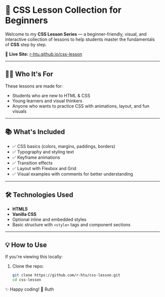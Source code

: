 # 🎨 CSS Lesson Collection for Beginners

Welcome to my **CSS Lesson Series** — a beginner-friendly, visual, and interactive collection of lessons to help students master the fundamentals of **CSS** step by step.

🔗 **Live Site:** [r-htu.github.io/css-lesson](https://r-htu.github.io/css-lesson/)

---

## 🧑‍🏫 Who It's For

These lessons are made for:
- Students who are new to HTML & CSS
- Young learners and visual thinkers
- Anyone who wants to practice CSS with animations, layout, and fun visuals

---

## 📚 What's Included

- ✅ CSS basics (colors, margins, paddings, borders)
- ✅ Typography and styling text
- ✅ Keyframe animations
- ✅ Transition effects
- ✅ Layout with Flexbox and Grid
- ✅ Visual examples with comments for better understanding

---

## 🛠 Technologies Used

- **HTML5**
- **Vanilla CSS**
- Optional inline and embedded styles
- Basic structure with `<style>` tags and component sections

---

## 💡 How to Use

If you're viewing this locally:

1. Clone the repo:
   ```bash
   git clone https://github.com/r-htu/css-lesson.git
   cd css-lesson
   
✨ Happy coding!
💖 Ruth
